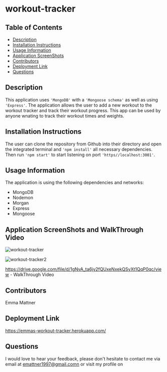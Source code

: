 # workout-tracker
## Table of Contents

* [Description](#description)
* [Installation Instructions](#installation-instructions)
* [Usage Information](#usage-information)
* [Application ScreenShots](#application-screenshots)
* [Contributors](#contributors)
* [Deployment Link](#deployment-link)
* [Questions](#questions)

## Description
This application uses ``'MongoDB'`` with a ``'Mongoose schema'`` as well as using ``'Express'``. The application allows the user to add a new workout to the workout tracker and track their workout progress. This app can be used by anyone wnating to track their workout times and weights.

## Installation Instructions
The user can clone the repository from Github into their directory and open the integrated terminal and ``'npm install'`` all necessary dependencies. Then run ``'npm start'`` to start listening on port ``'https//localhost:3001'``.

## Usage Information
The application is using the following dependencies and networks:
* MongoDB
* Nodemon
* Morgan
* Express
* Mongoose

## Application ScreenShots and WalkThrough Video
![workout-tracker](https://user-images.githubusercontent.com/78684306/127815060-52cd812f-09e7-4c11-8be1-3ba0ea08df37.png)

![workout-tracker2](https://user-images.githubusercontent.com/78684306/127815099-24aaecce-3e66-41fe-9f82-f284ed6efdd6.png)


https://drive.google.com/file/d/1gNvA_ta6jy2fQUxeNxekQSyXt1QqP0qc/view - WalkThrough Video

## Contributors
Emma Mattner


## Deployment Link 
https://emmas-workout-tracker.herokuapp.com/

## Questions
I would love to hear your feedback, please don't hesitate to contact me via email at [emattner1997@gmail.comn](mailto;emattner1997@gmail.com) or visit my profile on 

